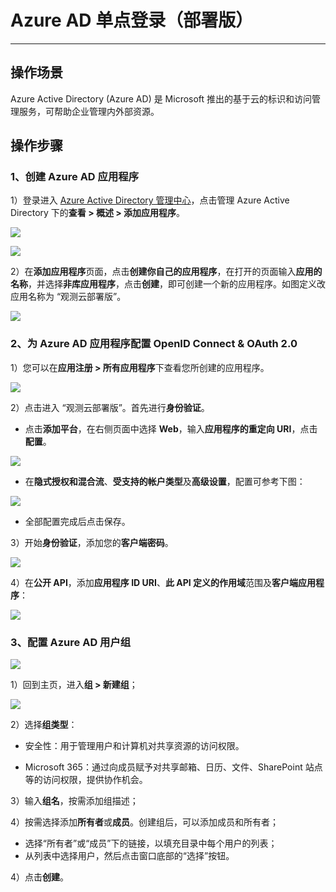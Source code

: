 # Azure AD 单点登录（部署版）
---

## 操作场景

Azure Active Directory (Azure AD) 是 Microsoft 推出的基于云的标识和访问管理服务，可帮助企业管理内外部资源。

## 操作步骤

### 1、创建 Azure AD 应用程序

1）登录进入 [Azure Active Directory 管理中心](https://portal.azure.com/)，点击管理 Azure Active Directory 下的**查看 > 概述 > 添加应用程序**。

![](img/aad-1.png)

![](img/aad-2.png)

2）在**添加应用程序**页面，点击**创建你自己的应用程序**，在打开的页面输入**应用的名称**，并选择**非库应用程序**，点击**创建**，即可创建一个新的应用程序。如图定义改应用名称为 “观测云部署版”。

![](img/aad-3.png)

### 2、为 Azure AD 应用程序配置 OpenID Connect & OAuth 2.0

1）您可以在**应用注册 > 所有应用程序**下查看您所创建的应用程序。

![](img/aad-4.png)

2）点击进入 “观测云部署版”。首先进行**身份验证**。

- 点击**添加平台**，在右侧页面中选择 **Web**，输入**应用程序的重定向 URI**，点击**配置**。

![](img/aad-6.png)

- 在**隐式授权和混合流**、**受支持的帐户类型**及**高级设置**，配置可参考下图：

![](img/aad-7.png)

- 全部配置完成后点击保存。

3）开始**身份验证**，添加您的**客户端密码**。

![](img/aad-8.png)

4）在**公开 API**，添加**应用程序 ID URI**、**此 API 定义的作用域**范围及**客户端应用程序**：

![](img/aad-9.png)

### 3、配置 Azure AD 用户组

![](img/aad-11.png)

1）回到主页，进入**组 > 新建组**；

![](img/aad-12.png)

2）选择**组类型**：

- 安全性：用于管理用户和计算机对共享资源的访问权限。

- Microsoft 365：通过向成员赋予对共享邮箱、日历、文件、SharePoint 站点等的访问权限，提供协作机会。

3）输入**组名**，按需添加组描述；

4）按需选择添加**所有者**或**成员**。创建组后，可以添加成员和所有者；  

- 选择“所有者”或“成员”下的链接，以填充目录中每个用户的列表；  
- 从列表中选择用户，然后点击窗口底部的“选择”按钮。

4）点击**创建**。


### 


